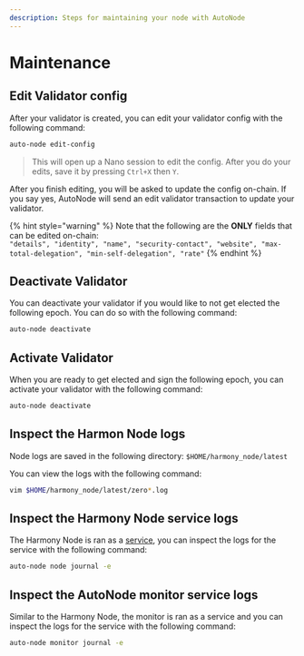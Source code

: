 ```yaml
---
description: Steps for maintaining your node with AutoNode
---
```


# Maintenance

## Edit Validator config

After your validator is created, you can edit your validator config with the following command:

```bash
auto-node edit-config
```

> This will open up a Nano session to edit the config. After you do your edits, save it by pressing `Ctrl+X` then `Y`.

After you finish editing, you will be asked to update the config on-chain. If you say yes, AutoNode will send an edit validator transaction to update your validator. 

{% hint style="warning" %}
Note that the following are the **ONLY** fields that can be edited on-chain:  
`"details", "identity", "name", "security-contact", "website", "max-total-delegation", "min-self-delegation", "rate"`
{% endhint %}

## Deactivate Validator

You can deactivate your validator if you would like to not get elected the following epoch. You can do so with the following command:

```bash
auto-node deactivate
```

## Activate Validator

When you are ready to get elected and sign the following epoch, you can activate your validator with the following command:

```bash
auto-node deactivate
```

## Inspect the Harmon Node logs

Node logs are saved in the following directory: `$HOME/harmony_node/latest`

You can view the logs with the following command:

```bash
vim $HOME/harmony_node/latest/zero*.log
```

## Inspect the Harmony Node service logs

The Harmony Node is ran as a [service](https://www.linux.com/news/introduction-services-runlevels-and-rcd-scripts/#:~:text=A%20Linux%20service%20is%20an,services%20until%20you%20need%20them.&text=This%20is%20the%20most%20common%20Linux%20init%20system.), you can inspect the logs for the service with the following command:

```bash
auto-node node journal -e
```

## Inspect the AutoNode monitor service logs

Similar to the Harmony Node, the monitor is ran as a service and you can inspect the logs for the service with the following command:

```bash
auto-node monitor journal -e
```



